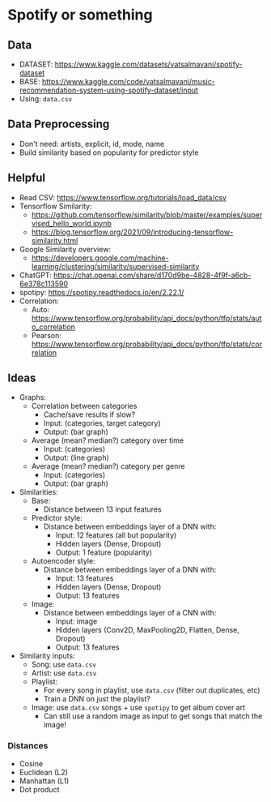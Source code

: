 # Spotify or something

## Data

- DATASET: https://www.kaggle.com/datasets/vatsalmavani/spotify-dataset
- BASE: https://www.kaggle.com/code/vatsalmavani/music-recommendation-system-using-spotify-dataset/input
- Using: `data.csv`

## Data Preprocessing

- Don't need: artists, explicit, id, mode, name
- Build similarity based on popularity for predictor style

## Helpful

- Read CSV: https://www.tensorflow.org/tutorials/load_data/csv
- Tensorflow Similarity:
	- https://github.com/tensorflow/similarity/blob/master/examples/supervised_hello_world.ipynb
	- https://blog.tensorflow.org/2021/09/introducing-tensorflow-similarity.html
- Google Similarity overview:
    - https://developers.google.com/machine-learning/clustering/similarity/supervised-similarity
- ChatGPT: https://chat.openai.com/share/d170d9be-4828-4f9f-a6cb-6e378c113590
- spotipy: https://spotipy.readthedocs.io/en/2.22.1/
- Correlation: 
    - Auto: https://www.tensorflow.org/probability/api_docs/python/tfp/stats/auto_correlation
    - Pearson: https://www.tensorflow.org/probability/api_docs/python/tfp/stats/correlation

## Ideas

- Graphs:
    - Correlation between categories
        - Cache/save results if slow?
        - Input: (categories, target category)
        - Output: (bar graph)
    - Average (mean? median?) category over time
        - Input: (categories)
        - Output: (line graph)
    - Average (mean? median?) category per genre
        - Input: (categories)
        - Output: (bar graph)
- Similarities:
    - Base:
        - Distance between 13 input features
    - Predictor style:
        - Distance between embeddings layer of a DNN with:
            - Input: 12 features (all but popularity)
            - Hidden layers (Dense, Dropout)
            - Output: 1 feature (popularity)
    - Autoencoder style:
        - Distance between embeddings layer of a DNN with:
            - Input: 13 features
            - Hidden layers (Dense, Dropout)
            - Output: 13 features
    - Image:
        - Distance between embeddings layer of a CNN with:
            - Input: image
            - Hidden layers (Conv2D, MaxPooling2D, Flatten, Dense, Dropout)
            - Output: 13 features
- Similarity inputs:
    - Song: use `data.csv`
    - Artist: use `data.csv`
    - Playlist:
        - For every song in playlist, use `data.csv` (filter out duplicates, etc)
        - Train a DNN on just the playlist?
    - Image: use `data.csv` songs + use `spotipy` to get album cover art
        - Can still use a random image as input to get songs that match the image!

### Distances

- Cosine
- Euclidean (L2)
- Manhattan (L1)
- Dot product